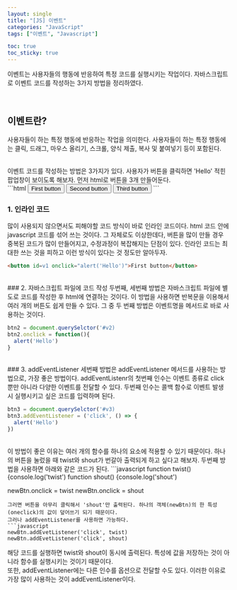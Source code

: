 ```yaml
---
layout: single
title: "[JS] 이벤트"
categories: "JavaScript"
tags: ["이벤트", "Javascript"]

toc: true
toc_sticky: true
---
```


이벤트는 사용자들의 행동에 반응하여 특정 코드를 실행시키는 작업이다. 자바스크립트로 이벤트 코드를 작성하는 3가지 방법을 정리하였다.   

   
<br/>
  
## 이벤트란?
사용자들이 하는 특정 행동에 반응하는 작업을 의미한다. 사용자들이 하는 특정 행동에는 클릭, 드래그, 마우스 올리기, 스크롤, 양식 제출, 복사 및 붙여넣기 등이 포함된다.

<br/>
이벤트 코드를 작성하는 방법은 3가지가 있다. 사용자가 버튼을 클릭하면 'Hello' 적힌 팝업창이 보이도록 해보자. 
먼저 html로 버튼을 3개 만들어둔다.
<br/>
```html
<button id=v1>First button</button>
<button id=v2>Second button</button>
<button id=v3>Third button</button>
```

<br/>

### 1. 인라인 코드
많이 사용되지 않으면서도 피해야할 코드 방식이 바로 인라인 코드이다. html 코드 안에 javascript 코드를 섞어 쓰는 것이다.
그 자체로도 이상한데다, 버튼을 많이 만들 경우 중복된 코드가 많이 만들어지고, 수정과정이 복잡해지는 단점이 있다. 
인라인 코드는 최대한 쓰는 것을 피하고 이런 방식이 있다는 것 정도만 알아두자.

```html
<button id=v1 onclick="alert('Hello')">First button</button>
```
<br/>
### 2. 자바스크립트 파일에 코드 작성 
두번째, 세번째 방법은 자바스크립트 파일에 별도로 코드를 작성한 후 html에 연결하는 것이다. 이 방법을 사용하면 반복문을 이용해서 여러 개의 버튼도 쉽게 만들 수 있다.
그 중 두 번째 방법은 이벤트명을 메서드로 바로 사용하는 것이다.

```javascript
btn2 = document.querySelctor('#v2)
btn2.onclick = function(){
  alert('Hello')
}
```
<br/>
### 3. addEventListener
세번째 방법은 addEventListener 메서드를 사용하는 방법으로, 가장 좋은 방법이다. 
addEventListenr의 첫번째 인수는 이벤트 종류로 click 뿐만 아니라 다양한 이벤트를 전달할 수 있다.
두번째 인수는 콜백 함수로 이벤트 발생 시 실행시키고 싶은 코드를 입력하며 된다.   

```javascript
btn3 = document.querySelctor('#v3)
btn3.addEventListener = ('click', () => {
  alert('Hello')
})
```
<br/>
이 방법이 좋은 이유는 여러 개의 함수를 하나의 요소에 적용할 수 있기 때문이다.
하나의 버튼을 눌렀을 때 twist와 shout가 번갈아 출력되게 하고 싶다고 해보자.
두번째 방법을 사용하면 아래와 같은 코드가 된다.
```javascript
function twist() {console.log('twist')
function shout() {console.log('shout')

newBtn.onclick = twist
newBtn.onclick = shout
```
그러면 버튼을 아무리 클릭해서 'shout'만 출력된다. 하나의 객체(newBtn)의 한 특성(oneclick)의 값이 덮어쓰기 되기 때문이다. 
그러나 addEventListener를 사용하면 가능하다.
```javascript
newBtn.addEvetListener('click', twist)
newBtn.addEvetListener('click', shout)
```
해당 코드를 실행하면 twist와 shout이 동시에 출력된다. 특성에 값을 저장하는 것이 아니라 함수를 실행시키는 것이기 때문이다. 
<br/>
또한, addEventListener에는 다른 인수를 옵션으로 전달할 수도 있다. 이러한 이유로 가장 많이 사용하는 것이 addEventListener이다.


